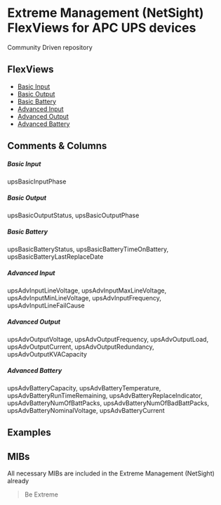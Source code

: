 # Extreme Management (NetSight) FlexViews for APC UPS devices

Community Driven repository

## FlexViews
* [Basic Input](tpl/APC-UPS_Basic_Input.tpl?raw=true)
* [Basic Output](tpl/APC-UPS_Basic_Output.tpl?raw=true)
* [Basic Battery](tpl/APC-UPS_Basic_Battery.tpl?raw=true)
* [Advanced Input](tpl/APC-UPS_Adv_Input.tpl?raw=true)
* [Advanced Output](tpl/APC-UPS_Adv_Output.tpl?raw=true)
* [Advanced Battery](tpl/APC-UPS_Adv_Battery.tpl?raw=true)

## Comments & Columns
##### Basic Input
upsBasicInputPhase
##### Basic Output
upsBasicOutputStatus, upsBasicOutputPhase
##### Basic Battery
upsBasicBatteryStatus, upsBasicBatteryTimeOnBattery, upsBasicBatteryLastReplaceDate
##### Advanced Input
upsAdvInputLineVoltage, upsAdvInputMaxLineVoltage, upsAdvInputMinLineVoltage, upsAdvInputFrequency, upsAdvInputLineFailCause
##### Advanced Output
upsAdvOutputVoltage, upsAdvOutputFrequency, upsAdvOutputLoad, upsAdvOutputCurrent, upsAdvOutputRedundancy, upsAdvOutputKVACapacity
##### Advanced Battery
upsAdvBatteryCapacity, upsAdvBatteryTemperature, upsAdvBatteryRunTimeRemaining, upsAdvBatteryReplaceIndicator, upsAdvBatteryNumOfBattPacks, upsAdvBatteryNumOfBadBattPacks, upsAdvBatteryNominalVoltage, upsAdvBatteryCurrent

## Examples

## MIBs
All necessary MIBs are included in the Extreme Management (NetSight) already

>Be Extreme